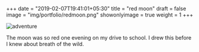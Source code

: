 +++
date = "2019-02-07T19:41:01+05:30"
title = "red moon"
draft = false
image = "img/portfolio/redmoon.png"
showonlyimage = true
weight = 1
+++

![adventure](/img/portfolio/redmoon.png)

The moon was so red one evening on my drive to school. I drew this before I knew about breath of the wild.
